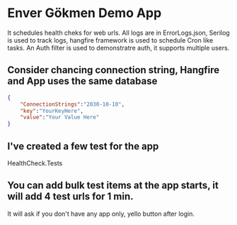﻿# Enver Gökmen Demo App

It schedules health cheks for web urls. All logs are in ErrorLogs.json, Serilog is used to track logs, hangfire framework is used to schedule Cron like tasks.
An Auth filter is used to demonstratre auth, it supports multiple users. 
## Consider chancing connection string, Hangfire and App uses the same database

```json
{
	"ConnectionStrings":"2030-10-10",
	"key":"YourKeyHere",
	"value":"Your Value Here"
}
```

## I've created a few test for the app 
HealthCheck.Tests


## You can add bulk test items at the app starts, it will add 4 test urls for 1 min.
It will ask if you don't have any app only, yello button after login.

